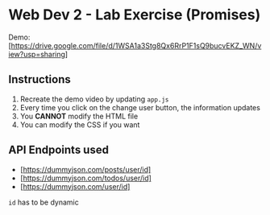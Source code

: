 # Web Dev 2 - Lab Exercise (Promises)

Demo: [https://drive.google.com/file/d/1WSA1a3Stg8Qx6RrP1F1sQ9bucvEKZ_WN/view?usp=sharing]

## Instructions

1. Recreate the demo video by updating `app.js`
2. Every time you click on the change user button, the information updates
3. You **CANNOT** modify the HTML file
4. You can modify the CSS if you want

## API Endpoints used

- [https://dummyjson.com/posts/user/id]
- [https://dummyjson.com/todos/user/id]
- [https://dummyjson.com/user/id]

`id` has to be dynamic
